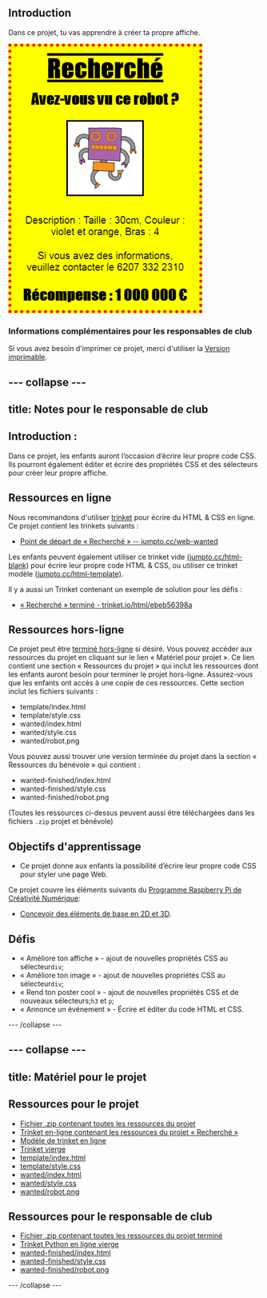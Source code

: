 ## Introduction

Dans ce projet, tu vas apprendre à créer ta propre affiche.

![capture d'écran](images/wanted-final.png)

### Informations complémentaires pour les responsables de club

Si vous avez besoin d'imprimer ce projet, merci d'utiliser la [Version imprimable](https://projects.raspberrypi.org/en/projects/wanted/print).

## \--- collapse \---

## title: Notes pour le responsable de club

## Introduction :

Dans ce projet, les enfants auront l’occasion d’écrire leur propre code CSS. Ils pourront également éditer et écrire des propriétés CSS et des sélecteurs pour créer leur propre affiche.

## Ressources en ligne

Nous recommandons d'utiliser [trinket](https://trinket.io/) pour écrire du HTML & CSS en ligne. Ce projet contient les trinkets suivants :

* [Point de départ de « Recherché » -- jumpto.cc/web-wanted](http://jumpto.cc/web-wanted)

Les enfants peuvent également utiliser ce trinket vide [(jumpto.cc/html-blank)](http://jumpto.cc/html-blank) pour écrire leur propre code HTML & CSS, ou utiliser ce trinket modèle [(jumpto.cc/html-template)](http://jumpto.cc/html-template).

Il y a aussi un Trinket contenant un exemple de solution pour les défis :

* [« Recherché » terminé - trinket.io/html/ebeb56398a](https://trinket.io/html/ebeb56398a)

## Ressources hors-ligne

Ce projet peut être [terminé hors-ligne](https://rpf.io/html-offline) si désiré. Vous pouvez accéder aux ressources du projet en cliquant sur le lien « Matériel pour projet ». Ce lien contient une section « Ressources du projet » qui inclut les ressources dont les enfants auront besoin pour terminer le projet hors-ligne. Assurez-vous que les enfants ont accès à une copie de ces ressources. Cette section inclut les fichiers suivants :

* template/index.html
* template/style.css
* wanted/index.html
* wanted/style.css
* wanted/robot.png

Vous pouvez aussi trouver une version terminée du projet dans la section « Ressources du bénévole » qui contient :

* wanted-finished/index.html
* wanted-finished/style.css
* wanted-finished/robot.png

(Toutes les ressources ci-dessus peuvent aussi être téléchargées dans les fichiers `.zip` projet et bénévole)

## Objectifs d'apprentissage

* Ce projet donne aux enfants la possibilité d’écrire leur propre code CSS pour styler une page Web.

Ce projet couvre les éléments suivants du [Programme Raspberry Pi de Créativité Numérique](http://rpf.io/curriculum):

* [Concevoir des éléments de base en 2D et 3D](https://www.raspberrypi.org/curriculum/design/creator).

## Défis

* « Améliore ton affiche » - ajout de nouvelles propriétés CSS au sélecteur` div `;
* « Améliore ton image » - ajout de nouvelles propriétés CSS au sélecteur` div `;
* « Rend ton poster cool » - ajout de nouvelles propriétés CSS et de nouveaux sélecteurs;` h3 ` et ` p `;
* « Annonce un événement » - Écrire et éditer du code HTML et CSS.

\--- /collapse \---

## \--- collapse \---

## title: Matériel pour le projet

## Ressources pour le projet

* [Fichier .zip contenant toutes les ressources du projet](https://rpf.io/p/en/wanted-go)
* [Trinket en-ligne contenant les ressources du projet « Recherché »](http://jumpto.cc/web-wanted)
* [Modèle de trinket en ligne](http://jumpto.cc/trinket-template)
* [Trinket vierge](http://jumpto.cc/trinket-blank)
* [template/index.html](resources/template-index.html)
* [template/style.css](resources/template-style.css)
* [wanted/index.html](resources/wanted-index.html)
* [wanted/style.css](resources/wanted-style.css)
* [wanted/robot.png](resources/wanted-robot.png)

## Ressources pour le responsable de club

* [Fichier .zip contenant toutes les ressources du projet terminé](https://rpf.io/p/en/wanted-go)
* [Trinket Python en ligne vierge](https://trinket.io/html/ebeb56398a)
* [wanted-finished/index.html](resources/wanted-finished-index.html)
* [wanted-finished/style.css](resources/wanted-finished-style.css)
* [wanted-finished/robot.png](resources/twanted-finished-robot.png)

\--- /collapse \---